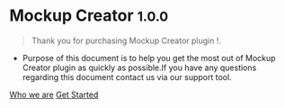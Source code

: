 # **Mockup Creator** <small>1.0.0</small>

> Thank you for purchasing Mockup Creator plugin !.

* Purpose of this document is to help you get the most out of Mockup Creator plugin as quickly as possible.If you have any questions regarding this document contact us via our support tool.

[Who we are]()
[Get Started](#getting-started)
